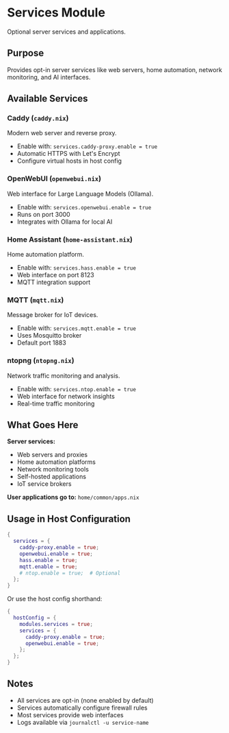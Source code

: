 # Services Module

Optional server services and applications.

## Purpose

Provides opt-in server services like web servers, home automation, network monitoring, and AI interfaces.

## Available Services

### Caddy (`caddy.nix`)
Modern web server and reverse proxy.
- Enable with: `services.caddy-proxy.enable = true`
- Automatic HTTPS with Let's Encrypt
- Configure virtual hosts in host config

### OpenWebUI (`openwebui.nix`)
Web interface for Large Language Models (Ollama).
- Enable with: `services.openwebui.enable = true`
- Runs on port 3000
- Integrates with Ollama for local AI

### Home Assistant (`home-assistant.nix`)
Home automation platform.
- Enable with: `services.hass.enable = true`
- Web interface on port 8123
- MQTT integration support

### MQTT (`mqtt.nix`)
Message broker for IoT devices.
- Enable with: `services.mqtt.enable = true`
- Uses Mosquitto broker
- Default port 1883

### ntopng (`ntopng.nix`)
Network traffic monitoring and analysis.
- Enable with: `services.ntop.enable = true`
- Web interface for network insights
- Real-time traffic monitoring

## What Goes Here

**Server services:**
- Web servers and proxies
- Home automation platforms
- Network monitoring tools
- Self-hosted applications
- IoT service brokers

**User applications go to:** `home/common/apps.nix`

## Usage in Host Configuration

```nix
{
  services = {
    caddy-proxy.enable = true;
    openwebui.enable = true;
    hass.enable = true;
    mqtt.enable = true;
    # ntop.enable = true;  # Optional
  };
}
```

Or use the host config shorthand:

```nix
{
  hostConfig = {
    modules.services = true;
    services = {
      caddy-proxy.enable = true;
      openwebui.enable = true;
    };
  };
}
```

## Notes

- All services are opt-in (none enabled by default)
- Services automatically configure firewall rules
- Most services provide web interfaces
- Logs available via `journalctl -u service-name`
